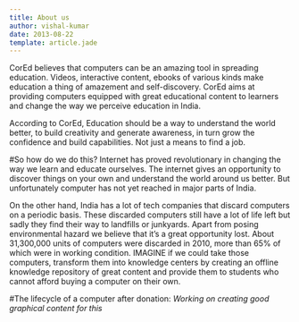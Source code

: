 ```yaml
---
title: About us
author: vishal-kumar
date: 2013-08-22
template: article.jade
---
```


CorEd believes that computers can be an amazing tool in spreading education. Videos, interactive content, ebooks of various kinds make education a thing of amazement and self-discovery. CorEd aims at providing computers equipped with great educational content to learners and change the way we perceive education in India. According to CorEd, Education should be a way to understand the world better, to build creativity and generate awareness, in turn grow the confidence and build capabilities. Not just a means to find a job.#So how do we do this?Internet has proved revolutionary in changing the way we learn and educate ourselves. The internet gives an opportunity to discover things on your own and understand the world around us better. But unfortunately computer has not yet reached in major parts of India.On the other hand, India has a lot of tech companies that discard computers on a periodic basis. These discarded computers still have a lot of life left but sadly they find their way to landfills or junkyards. Apart from posing environmental hazard we believe that it’s a great opportunity lost. About 31,300,000 units of computers were discarded in 2010, more than 65% of which were in working condition. IMAGINE if we could take those computers, transform them into knowledge centers by creating an offline knowledge repository of great content and provide them to students who cannot afford buying a computer on their own. #The lifecycle of a computer after donation:*Working on creating good graphical content for this*
